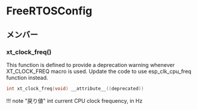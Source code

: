 # FreeRTOSConfig



## メンバー























































































































### xt_clock_freq()


This function is defined to provide a deprecation warning whenever XT_CLOCK_FREQ macro is used. Update the code to use esp_clk_cpu_freq function instead. 

```c
int xt_clock_freq(void) __attribute__((deprecated))
```

!!! note "戻り値"
	int current CPU clock frequency, in Hz 




